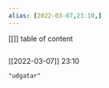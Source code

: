 ```yaml
---
alias: [2022-03-07,23:10,]
---
```

[[]]
table of content
```toc
```

[[2022-03-07]] 23:10

```query
"udgatar"
```